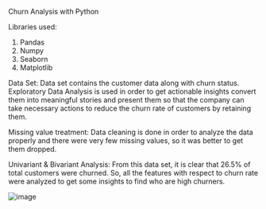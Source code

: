 Churn Analysis with Python

Libraries used:
1.	Pandas
2.	Numpy
3.	Seaborn
4.	Matplotlib
   
Data Set: Data set contains the customer data along with churn status. Exploratory Data Analysis is used in order to get actionable insights convert them into meaningful stories and present them so that the company can take necessary actions to reduce the churn rate of customers by retaining them.

Missing value treatment: Data cleaning is done in order to analyze the data properly and there were very few missing values, so it was better to get them dropped.

Univariant & Bivariant Analysis: From this data set, it is clear that 26.5% of total customers were churned. So, all the features with respect to churn rate were analyzed to get some insights to find who are high churners.

![image](https://github.com/LuckySuman/Churn_Analysis/assets/124083128/bfb60edb-24b6-4e4e-8696-84e2a9ddf618)


